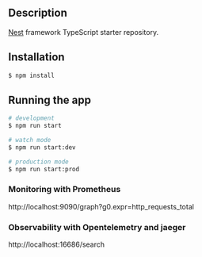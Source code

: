 ## Description

[Nest](https://github.com/nestjs/nest) framework TypeScript starter repository.

## Installation

```bash
$ npm install
```

## Running the app

```bash
# development
$ npm run start

# watch mode
$ npm run start:dev

# production mode
$ npm run start:prod
```

### Monitoring with Prometheus

http://localhost:9090/graph?g0.expr=http_requests_total
### Observability with Opentelemetry and jaeger

http://localhost:16686/search
